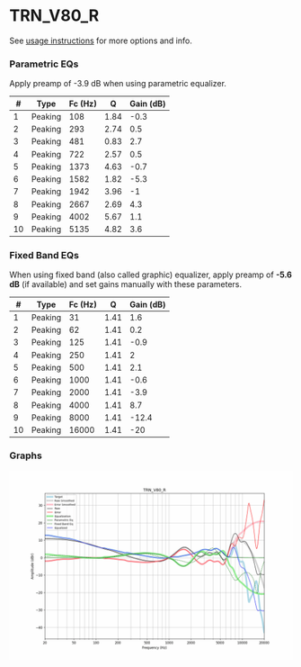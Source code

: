 # TRN_V80_R
See [usage instructions](https://github.com/jaakkopasanen/AutoEq#usage) for more options and info.

### Parametric EQs
Apply preamp of -3.9 dB when using parametric equalizer.

|   # | Type    |   Fc (Hz) |    Q |   Gain (dB) |
|-----|---------|-----------|------|-------------|
|   1 | Peaking |       108 | 1.84 |        -0.3 |
|   2 | Peaking |       293 | 2.74 |         0.5 |
|   3 | Peaking |       481 | 0.83 |         2.7 |
|   4 | Peaking |       722 | 2.57 |         0.5 |
|   5 | Peaking |      1373 | 4.63 |        -0.7 |
|   6 | Peaking |      1582 | 1.82 |        -5.3 |
|   7 | Peaking |      1942 | 3.96 |        -1   |
|   8 | Peaking |      2667 | 2.69 |         4.3 |
|   9 | Peaking |      4002 | 5.67 |         1.1 |
|  10 | Peaking |      5135 | 4.82 |         3.6 |

### Fixed Band EQs
When using fixed band (also called graphic) equalizer, apply preamp of **-5.6 dB** (if available) and set gains manually with these parameters.

|   # | Type    |   Fc (Hz) |    Q |   Gain (dB) |
|-----|---------|-----------|------|-------------|
|   1 | Peaking |        31 | 1.41 |         1.6 |
|   2 | Peaking |        62 | 1.41 |         0.2 |
|   3 | Peaking |       125 | 1.41 |        -0.9 |
|   4 | Peaking |       250 | 1.41 |         2   |
|   5 | Peaking |       500 | 1.41 |         2.1 |
|   6 | Peaking |      1000 | 1.41 |        -0.6 |
|   7 | Peaking |      2000 | 1.41 |        -3.9 |
|   8 | Peaking |      4000 | 1.41 |         8.7 |
|   9 | Peaking |      8000 | 1.41 |       -12.4 |
|  10 | Peaking |     16000 | 1.41 |       -20   |

### Graphs
![](./TRN_V80_R.png)
